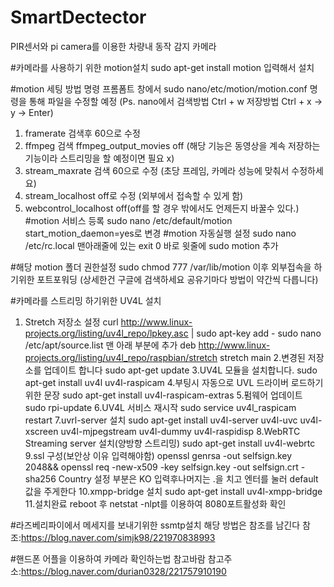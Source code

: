 # SmartDectector
PIR센서와 pi camera를 이용한 차량내 동작 감지 카메라

#카메라를 사용하기 위한 motion설치
sudo apt-get install motion 입력해서 설치

#motion 세팅 방법
명령 프롬폼트 창에서 sudo nano/etc/motion/motion.conf 명령을 통해 파일을 수정할 예정
(Ps. nano에서 검색방법 Ctrl + w 저장방법 Ctrl + x -> y -> Enter)
1. framerate 검색후 60으로 수정
2. ffmpeg 검색 ffmpeg_output_movies off (해당 기능은 동영상을 계속 저장하는 기능이라 스트리밍을 할 예정이면 필요 x) 
3. stream_maxrate 검색 60으로 수정 (초당 프레임, 카메라 성능에 맞춰서 수정하세요)
4. stream_localhost off로 수정 (외부에서 접속할 수 있게 함)
5. webcontrol_localhost off(off를 할 경우 밖에서도 언제든지 바꿀수 있다.)
#motion 서비스 등록
sudo nano /etc/default/motion
start_motion_daemon=yes로 변경
#motion 자동실행 설정
sudo nano /etc/rc.local
맨아래줄에 있는 exit 0 바로 윗줄에 sudo motion 추가

#해당 motion 폴더 권한설정
sudo chmod 777 /var/lib/motion
이후 외부접속을 하기위한 포트포워딩
(상세한건 구글에 검색하세요 공유기마다 방법이 약간씩 다릅니다)

#카메라를 스트리밍 하기위한 UV4L 설치
1. Stretch 저장소 설정
curl http://www.linux-projects.org/listing/uv4l_repo/lpkey.asc | sudo apt-key add -
sudo nano /etc/apt/source.list
맨 아래 부분에 추가
deb http://www.linux-projects.org/listing/uv4l_repo/raspbian/stretch stretch main
2.변경된 저장소를 업데이트 합니다
sudo apt-get update
3.UV4L 모듈을 설치합니다.
sudo apt-get install uv4l uv4l-raspicam
4.부팅시 자동으로 UVL 드라이버 로드하기위한 문장
sudo apt-get install uv4l-raspicam-extras
5.펌웨어 업데이트
sudo rpi-update
6.UV4L 서비스 재시작
sudo service uv4l_raspicam restart
7.uvrl-server 설치
sudo apt-get install uv4l-server uv4l-uvc uv4l-xscreen uv4l-mjpegstream uv4l-dummy uv4l-raspidisp
8.WebRTC Streaming server 설치(양방향 스트리밍)
sudo apt-get install uv4l-webrtc
9.ssl 구성(보안상 이유 입력해야함)
openssl genrsa -out selfsign.key 2048&& openssl req -new-x509 -key selfsign.key -out selfsign.crt -sha256
Country 설정 부분은 KO 입력후나머지는 .을 치고 엔터를 눌러 default값을 주게한다
10.xmpp-bridge 설치
sudo apt-get install uv4l-xmpp-bridge
11.설치완료
reboot 후 netstat -nlpt를 이용하여 8080포트활성화 확인

#라즈베리파이에서 메세지를 보내기위한 ssmtp설치
해당 방법은 참조를 남긴다
참조:https://blog.naver.com/simjk98/221970838993

#핸드폰 어플을 이용하여 카메라 확인하는법 참고바람
참고주소:https://blog.naver.com/durian0328/221757910190
